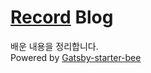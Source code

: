 # [Record](https://anottrx.github.io/) Blog

배운 내용을 정리합니다.     
Powered by [Gatsby-starter-bee](https://github.com/JaeYeopHan/gatsby-starter-bee)
